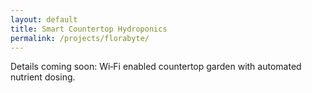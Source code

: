 ```yaml
---
layout: default
title: Smart Countertop Hydroponics
permalink: /projects/florabyte/
---
```


<p>Details coming soon: Wi‑Fi enabled countertop garden with automated nutrient dosing.</p>
